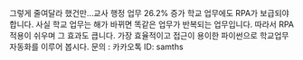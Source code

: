 그렇게 줄여달라 했건만...교사 행정 업무 26.2% 증가 
학교 업무에도 RPA가 보급되야 합니다. 사실 학교 업무는 해가 바뀌면 똑같은 업무가 반복되는 업무입니다.
따라서 RPA  적용이 쉬우며 그 효과도 큽니다.
가장 효율적이고 접근이 용이한 파이썬으로 학교업무자동화를 이루어 봅시다.
문의 : 카카오톡 ID: samths 
